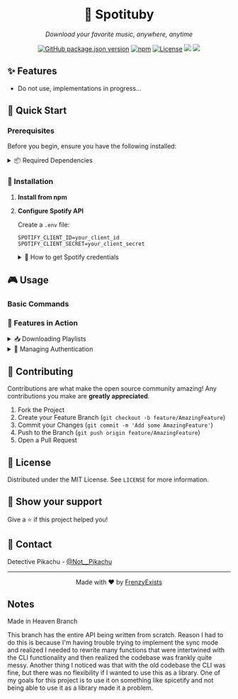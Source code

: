 <div align="center">

# 🎵 Spotituby

*Download your favorite music, anywhere, anytime* 

[![GitHub package.json version](https://img.shields.io/github/package-json/v/FrenzyExists/spotituby?style=for-the-badge&logo=github&color=F4A4B5)](https://github.com/FrenzyExists/spotituby)
[![npm](https://img.shields.io/npm/dt/spotituby?style=for-the-badge&logo=npm&color=CB3837)](https://www.npmjs.com/package/spotituby)
[![License](https://img.shields.io/badge/license-MIT-blue.svg?style=for-the-badge&color=98C379)](LICENSE)
<a href="https://github.com/FrenzyExists/spotituby/stargazers"><img src="https://img.shields.io/github/stars/FrenzyExists/spotituby?style=for-the-badge&logo=starship style=flat-square"></a>
<a href="https://github.com/FrenzyExists/spotituby/issues"><img src="https://img.shields.io/github/issues/FrenzyExists/spotituby?style=for-the-badge&logo=bugatti"></a>
</div>

## ✨ Features

- Do not use, implementations in progress...

## 🚀 Quick Start

### Prerequisites

Before you begin, ensure you have the following installed:

<details>
<summary>📦 Required Dependencies</summary>

- **Node.js & npm** - [Download](https://nodejs.org)
  ```bash
  node --version  # Should be >= 14
  ```

- **yt-dlp** - For YouTube downloads
  ```bash
  # Linux/macOS
  sudo apt install yt-dlp  # Debian/Ubuntu
  brew install yt-dlp      # macOS

  # Windows
  choco install yt-dlp
  ```

</details>

### 🔧 Installation

1. **Install from npm**

2. **Configure Spotify API**

   Create a `.env` file:
   ```env
   SPOTIFY_CLIENT_ID=your_client_id
   SPOTIFY_CLIENT_SECRET=your_client_secret
   ```

   <details>
   <summary>🔑 How to get Spotify credentials</summary>
   
   1. Visit [Spotify Developer Dashboard](https://developer.spotify.com/dashboard)
   2. Create a new app
   3. Add `http://localhost:3000/callback` to Redirect URIs
   4. Copy Client ID and Client Secret
   </details>

## 🎮 Usage

### Basic Commands

### 🎨 Features in Action

<details>
<summary>📥 Downloading Playlists</summary>
</details>

<details>
<summary>🔄 Managing Authentication</summary>
</details>

## 🤝 Contributing

Contributions are what make the open source community amazing! Any contributions you make are **greatly appreciated**.

1. Fork the Project
2. Create your Feature Branch (`git checkout -b feature/AmazingFeature`)
3. Commit your Changes (`git commit -m 'Add some AmazingFeature'`)
4. Push to the Branch (`git push origin feature/AmazingFeature`)
5. Open a Pull Request

## 📝 License

Distributed under the MIT License. See `LICENSE` for more information.

## 🌟 Show your support

Give a ⭐️ if this project helped you!

## 📧 Contact

Detective Pikachu - [@Not__Pikachu](https://twitter.com/Not__Pikachu)

---

<div align="center">
Made with ❤️ by <a href="https://github.com/FrenzyExists">FrenzyExists</a>
</div>



## Notes

Made in Heaven Branch

This branch has the entire API being written from scratch. Reason I had to do this is because I'm having trouble trying to implement the sync mode and realized I needed to rewrite many functions that were intertwined with the CLI functionality and then realized the codebase was frankly quite messy. Another thing I noticed was that with the old codebase the CLI was fine, but there was no flexibility if I wanted to use this as a library. One of my goals for this project is to use it on something like spicetify and not being able to use it as a library made it a problem.

